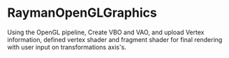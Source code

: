 # RaymanOpenGLGraphics
Using the OpenGL pipeline, Create VBO and VAO, and upload Vertex information, defined vertex shader and fragment shader for final rendering with user input on transformations axis's.
